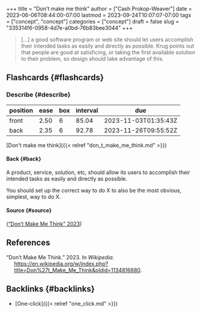 +++
title = "Don't make me think"
author = ["Cash Prokop-Weaver"]
date = 2023-06-06T08:44:00-07:00
lastmod = 2023-09-24T10:07:07-07:00
tags = ["concept", "concept"]
categories = ["concept"]
draft = false
slug = "335314f6-0958-4d7e-a0bd-76b83bee3044"
+++

> [...] a good software program or web site should let users accomplish their intended tasks as easily and directly as possible. Krug points out that people are good at satisficing, or taking the first available solution to their problem, so design should take advantage of this.


## Flashcards {#flashcards}


### Describe {#describe}

| position | ease | box | interval | due                  |
|----------|------|-----|----------|----------------------|
| front    | 2.50 | 6   | 85.04    | 2023-11-03T01:35:43Z |
| back     | 2.35 | 6   | 92.78    | 2023-11-26T09:55:52Z |

[Don't make me think]({{< relref "don_t_make_me_think.md" >}})


#### Back {#back}

A product, service, solution, etc, should allow its users to accomplish their intended tasks as easily and directly as possible.

You should set up the correct way to do X to also be the most obvious, simplest, way to do X.


#### Source {#source}

(<a href="#citeproc_bib_item_1">“Don’t Make Me Think” 2023</a>)

## References

<style>.csl-entry{text-indent: -1.5em; margin-left: 1.5em;}</style><div class="csl-bib-body">
  <div class="csl-entry"><a id="citeproc_bib_item_1"></a>“Don’t Make Me Think.” 2023. In <i>Wikipedia</i>. <a href="https://en.wikipedia.org/w/index.php?title=Don%27t_Make_Me_Think&oldid=1134816680">https://en.wikipedia.org/w/index.php?title=Don%27t_Make_Me_Think&#38;oldid=1134816680</a>.</div>
</div>


## Backlinks {#backlinks}

-   [One-click]({{< relref "one_click.md" >}})
